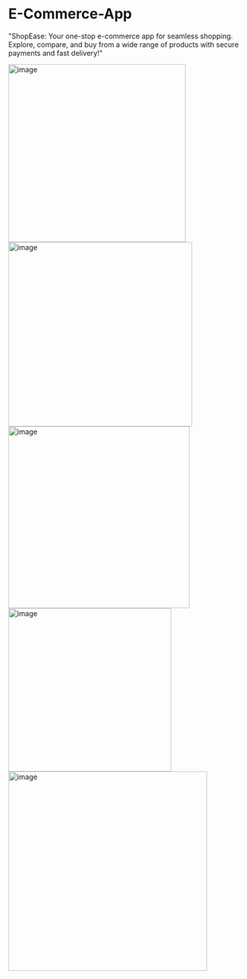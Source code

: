 # E-Commerce-App
"ShopEase: Your one-stop e-commerce app for seamless shopping. Explore, compare, and buy from a wide range of products with secure payments and fast delivery!"




<img width="356" alt="image" src="https://github.com/user-attachments/assets/172e104e-96aa-4a8b-93b7-bd418b1bf2bf" />



<img width="369" alt="image" src="https://github.com/user-attachments/assets/db75728f-83a1-4d79-873e-5d383ca09185" />


<img width="364" alt="image" src="https://github.com/user-attachments/assets/0349e039-641f-408b-b07b-b97cbf6a30bf" />


<img width="327" alt="image" src="https://github.com/user-attachments/assets/184243d6-d637-4a7c-b1ff-75db40f0f0f8" />


<img width="399" alt="image" src="https://github.com/user-attachments/assets/f4e8fb52-e9c2-43a4-97ad-5c2d051bebaa" />


